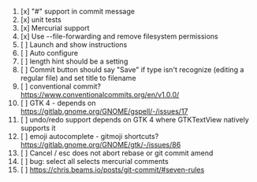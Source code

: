 1. [x] "#" support in commit message
2. [x] unit tests
3. [x] Mercurial support
4. [x] Use --file-forwarding and remove filesystem permissions
5. [ ] Launch and show instructions
6. [ ] Auto configure
7. [ ] length hint should be a setting
8. [ ] Commit button should say "Save" if type isn't recognize (editing a regular file) and set title to filename
9. [ ] conventional commit? https://www.conventionalcommits.org/en/v1.0.0/
10. [ ] GTK 4 - depends on https://gitlab.gnome.org/GNOME/gspell/-/issues/17
11. [ ] undo/redo support depends on GTK 4 where GTKTextView natively supports it
12. [ ] emoji autocomplete - gitmoji shortcuts? https://gitlab.gnome.org/GNOME/gtk/-/issues/86
13. [ ] Cancel / esc does not abort rebase or git commit amend
14. [ ] bug: select all selects mercurial comments
15. [ ] https://chris.beams.io/posts/git-commit/#seven-rules
